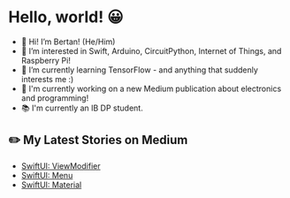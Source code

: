 # Hello, world! 😀
- 👋 Hi! I’m Bertan! (He/Him)
- 👀 I’m interested in Swift, Arduino, CircuitPython, Internet of Things, and Raspberry Pi!
- 🌱 I’m currently learning TensorFlow - and anything that suddenly interests me :)
- 🔭 I'm currently working on a new Medium publication about electronics and programming!
- 📚 I'm currently an IB DP student.
## ✏️ My Latest Stories on Medium
<!-- BLOG-POST-LIST:START -->
- [SwiftUI: ViewModifier](https://medium.com/turkishkit/swiftui-viewmodifier-d13b8bfced56?source=rss-8cc1101d47c1------2)
- [SwiftUI: Menu](https://medium.com/turkishkit/swiftui-menu-e28cad180beb?source=rss-8cc1101d47c1------2)
- [SwiftUI: Material](https://medium.com/turkishkit/swiftui-material-4a9cf6828d4f?source=rss-8cc1101d47c1------2)
<!-- BLOG-POST-LIST:END -->
<!---
BertanT/BertanT is a ✨ special ✨ repository because its `README.md` (this file) appears on your GitHub profile.
You can click the Preview link to take a look at your changes.
--->
